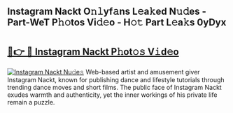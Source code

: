 ## Instagram Nackt O𝚗𝚕yf𝚊ns L𝚎a𝚔ed N𝚞𝚍es - Part-WeT P𝚑𝚘tos Vi𝚍𝚎o - H𝚘𝚝 Part L𝚎a𝚔s 0yDyx

# <h2><a href="http://kfa2cgx.oniu.top/?m=Instagram+Nackt">🔗👉 🔴 Instagram Nackt P𝚑ot𝚘𝚜 V𝚒d𝚎o</a></h2>

[![Instagram Nackt Nu𝚍e𝚜](https://i.imgur.com/0qMVB7G.gif)](http://kfa2cgx.oniu.top/?m=Instagram+Nackt)
Web-based artist and amusement giver Instagram Nackt, known for publishing dance and lifestyle tutorials through trending dance moves and short films. The public face of Instagram Nackt exudes warmth and authenticity, yet the inner workings of his private life remain a puzzle.  
